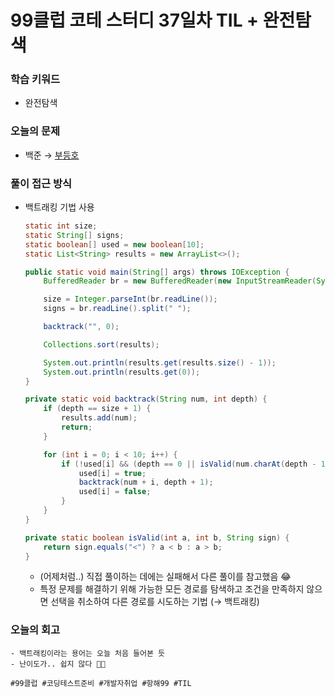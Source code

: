 # 99클럽 코테 스터디 37일차 TIL + 완전탐색

### 학습 키워드
- 완전탐색

### 오늘의 문제
- 백준 → [부등호](https://www.acmicpc.net/problem/2529)

### 풀이 접근 방식
- 백트래킹 기법 사용
  ```java
  static int size;
  static String[] signs;
  static boolean[] used = new boolean[10];
  static List<String> results = new ArrayList<>();

  public static void main(String[] args) throws IOException {
      BufferedReader br = new BufferedReader(new InputStreamReader(System.in));

      size = Integer.parseInt(br.readLine());
      signs = br.readLine().split(" ");

      backtrack("", 0);

      Collections.sort(results);

      System.out.println(results.get(results.size() - 1));
      System.out.println(results.get(0));
  }

  private static void backtrack(String num, int depth) {
      if (depth == size + 1) {
          results.add(num);
          return;
      }

      for (int i = 0; i < 10; i++) {
          if (!used[i] && (depth == 0 || isValid(num.charAt(depth - 1) - '0', i, signs[depth - 1]))) {
              used[i] = true;
              backtrack(num + i, depth + 1);
              used[i] = false;
          }
      }
  }

  private static boolean isValid(int a, int b, String sign) {
      return sign.equals("<") ? a < b : a > b;
  }
  ```
  - (어제처럼..) 직접 풀이하는 데에는 실패해서 다른 풀이를 참고했음 😂
  - 특정 문제를 해결하기 위해 가능한 모든 경로를 탐색하고 조건을 만족하지 않으면 선택을 취소하여 다른 경로를 시도하는 기법 (→ 백트래킹)
### 오늘의 회고 
    - 백트래킹이라는 용어는 오늘 처음 들어본 듯
    - 난이도가.. 쉽지 않다 😵‍💫

``#99클럽 #코딩테스트준비 #개발자취업 #항해99 #TIL``